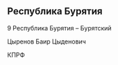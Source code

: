 ## Республика Бурятия
   
   9 Республика Бурятия – Бурятский
   
   Цыренов Баир Цыденович
   
   КПРФ
   
   
